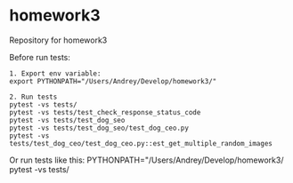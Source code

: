# homework3
Repository for homework3

Before run tests: 
   
    1. Export env variable:
    export PYTHONPATH="/Users/Andrey/Develop/homework3/"

    2. Run tests
    pytest -vs tests/
    pytest -vs tests/test_check_response_status_code
    pytest -vs tests/test_dog_seo
    pytest -vs tests/test_dog_seo/test_dog_ceo.py
    pytest -vs tests/test_dog_ceo/test_dog_ceo.py::est_get_multiple_random_images     

Or run tests like this:
PYTHONPATH="/Users/Andrey/Develop/homework3/ pytest -vs tests/